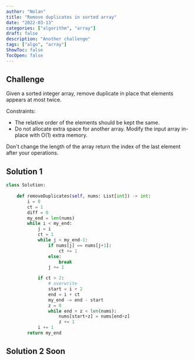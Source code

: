 ```yaml
---
author: "Nolan"
title: "Remove duplicates in sorted array"
date: "2022-03-13"
categories: ["algorithm", "array"]
draft: false
description: "Another challenge"
tags: ["algo", "array"]
ShowToc: false
TocOpen: false
---
```


## Challenge


Given a sorted integer array, remove duplicate in place that elements appears at most twice.  

Constraints:

- The relative order of the elements should be kept the same.  
- Do not allocate extra space for another array. Modify the input array in-place with O(1) extra memory.   


Don't change the length of the array return the index of the last element after your operations.  


## Solution 1 

```python
class Solution:
    
    def removeDuplicates(self, nums: List[int]) -> int:
        i = 0
        ct = 1
        diff = 0
        my_end = len(nums)
        while i < my_end:
            j = i
            ct = 1
            while j < my_end-1:
                if nums[j] == nums[j+1]:
                    ct += 1
                else:
                    break
                j += 1

            if ct > 2:
                # overwrite
                start = i + 2
                end = i + ct
                my_end -= end - start
                z = 0
                while end + z < len(nums):
                    nums[start+z] = nums[end+z]
                    z += 1
            i += 1
        return my_end 
```


## Solution 2  Soon